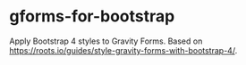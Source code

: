 # gforms-for-bootstrap
Apply Bootstrap 4 styles to Gravity Forms. Based on https://roots.io/guides/style-gravity-forms-with-bootstrap-4/.
